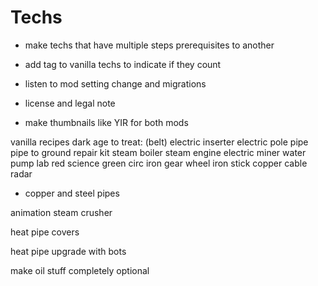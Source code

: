 # Techs

- make techs that have multiple steps prerequisites to another
- add tag to vanilla techs to indicate if they count

- listen to mod setting change and migrations

- license and legal note

- make thumbnails like YIR for both mods

vanilla recipes dark age to treat:
(belt)
electric inserter
electric pole
pipe
pipe to ground
repair kit
steam boiler
steam engine
electric miner
water pump
lab
red science
green circ
iron gear wheel
iron stick
copper cable
radar

- copper and steel pipes

animation steam crusher

heat pipe covers

heat pipe upgrade with bots

make oil stuff completely optional